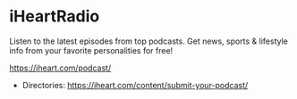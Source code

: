 # iHeartRadio
Listen to the latest episodes from top podcasts. Get news, sports & lifestyle info from your favorite personalities for free!

https://iheart.com/podcast/
* Directories: https://iheart.com/content/submit-your-podcast/
